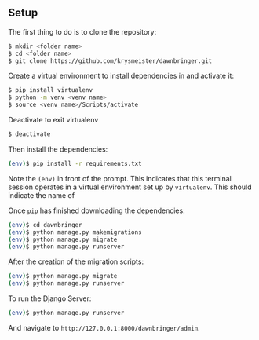 ## Setup

The first thing to do is to clone the repository:

```sh
$ mkdir <folder name>
$ cd <folder name>
$ git clone https://github.com/krysmeister/dawnbringer.git
```

Create a virtual environment to install dependencies in and activate it:

```sh
$ pip install virtualenv
$ python -m venv <venv name>
$ source <venv_name>/Scripts/activate
```

Deactivate to exit virtualenv

```sh
$ deactivate
```

Then install the dependencies:

```sh
(env)$ pip install -r requirements.txt
```
Note the `(env)` in front of the prompt. This indicates that this terminal
session operates in a virtual environment set up by `virtualenv`. This should
indicate the name of <venv name>

Once `pip` has finished downloading the dependencies:

```sh
(env)$ cd dawnbringer
(env)$ python manage.py makemigrations
(env)$ python manage.py migrate
(env)$ python manage.py runserver
```

After the creation of the migration scripts:

```sh
(env)$ python manage.py migrate
(env)$ python manage.py runserver
```

To run the Django Server:
```sh
(env)$ python manage.py runserver
```

And navigate to `http://127.0.0.1:8000/dawnbringer/admin`.
